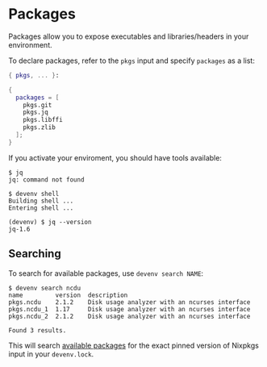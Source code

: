 # Packages

Packages allow you to expose executables and libraries/headers in your environment.

To declare packages, refer to the `pkgs` input and specify `packages` as a list:

```nix title="devenv.nix"
{ pkgs, ... }:

{
  packages = [ 
    pkgs.git 
    pkgs.jq
    pkgs.libffi
    pkgs.zlib
  ];
}
```

If you activate your enviroment, you should have tools available:
```shell-session
$ jq
jq: command not found

$ devenv shell
Building shell ...
Entering shell ...

(devenv) $ jq --version
jq-1.6
```

## Searching

To search for available packages, use ``devenv search NAME``:

```shell-session
$ devenv search ncdu
name         version  description
pkgs.ncdu    2.1.2    Disk usage analyzer with an ncurses interface
pkgs.ncdu_1  1.17     Disk usage analyzer with an ncurses interface
pkgs.ncdu_2  2.1.2    Disk usage analyzer with an ncurses interface

Found 3 results.
```

This will search [available packages](https://search.nixos.org/packages?channel=unstable&query=ncdu)
for the exact pinned version of Nixpkgs input in your ``devenv.lock``.
